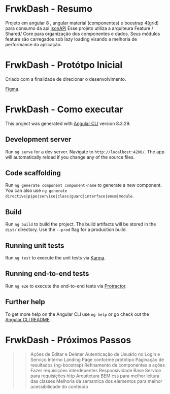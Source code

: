 
# FrwkDash - Resumo
Projeto em angular 8 , angular material (componentes) e boostrap 4(grid) para  consumo da api [jsonAPi](https://jsonplaceholder.typicode.com/)
Esse projeto utiliza a arquiteura Feature / Shared/ Core para organização dos componentes e dados.
Seus módulos feature são carregados sob lazy loading visando a melhoria de performance da aplicação.


# FrwkDash - Protótpo Inicial
Criado com a finalidade de direcionar o desenvolvimento.

[Figma](https://www.figma.com/file/6dOHZGxGYNHMcMhfWuh4Yr/Framework?node-id=0%3A1).




# FrwkDash - Como executar

This project was generated with [Angular CLI](https://github.com/angular/angular-cli) version 8.3.29.

## Development server

Run `ng serve` for a dev server. Navigate to `http://localhost:4200/`. The app will automatically reload if you change any of the source files.

## Code scaffolding

Run `ng generate component component-name` to generate a new component. You can also use `ng generate directive|pipe|service|class|guard|interface|enum|module`.

## Build

Run `ng build` to build the project. The build artifacts will be stored in the `dist/` directory. Use the `--prod` flag for a production build.

## Running unit tests

Run `ng test` to execute the unit tests via [Karma](https://karma-runner.github.io).

## Running end-to-end tests

Run `ng e2e` to execute the end-to-end tests via [Protractor](http://www.protractortest.org/).

## Further help

To get more help on the Angular CLI use `ng help` or go check out the [Angular CLI README](https://github.com/angular/angular-cli/blob/master/README.md).


# FrwkDash - Próximos Passos
>>Ações de Editar e Deletar
>>Autenticação de Usuário  no Login e Serviço Interno
>>Landing Page conforme prótótipo
>>Páginação de resultados (ng-boostrap)
>>Refinamento de componentes e ações 
>>Fazer requisições interdepentes
>>Responsividade
>>Base Service para requisições http
>>Arquitetura BEM css para melhor leitura das classes
>>Melhoria da semantica dos elementos para melhor acessibilidade do conteudo


